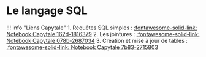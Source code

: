# Le langage SQL

!!! info "Liens Capytale"
    1. Requêtes SQL simples : [:fontawesome-solid-link: Notebook Capytale 162d-1816379](https://capytale2.ac-paris.fr/web/c/162d-1816379)
    2. Les jointures : [:fontawesome-solid-link: Notebook Capytale 078b-2687034](https://capytale2.ac-paris.fr/web/c/078b-2687034)
    3. Création et mise à jour de tables : [:fontawesome-solid-link: Notebook Capytale 7b83-2715803](https://capytale2.ac-paris.fr/web/c/7b83-2715803)



